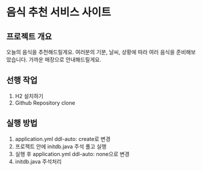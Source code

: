 # 음식 추천 서비스 사이트

## 프로젝트 개요
오늘의 음식을 추천해드릴게요.
여러분의 기분, 날씨, 상황에 따라 여러 음식을 준비해보았습니다.
가까운 매장으로 안내해드릴게요.

## 선행 작업
1. H2 설치하기
2. Github Repository clone

## 실행 방법
1. application.yml ddl-auto: create로 변경
2. 프로젝트 안에 initdb.java 주석 풀고 실행
3. 실행 후 application.yml ddl-auto: none으로 변경
4. initdb.java 주석처리

